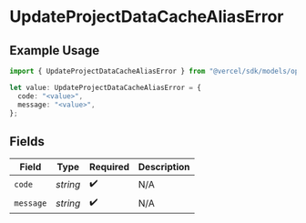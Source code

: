 # UpdateProjectDataCacheAliasError

## Example Usage

```typescript
import { UpdateProjectDataCacheAliasError } from "@vercel/sdk/models/operations/updateprojectdatacache.js";

let value: UpdateProjectDataCacheAliasError = {
  code: "<value>",
  message: "<value>",
};
```

## Fields

| Field              | Type               | Required           | Description        |
| ------------------ | ------------------ | ------------------ | ------------------ |
| `code`             | *string*           | :heavy_check_mark: | N/A                |
| `message`          | *string*           | :heavy_check_mark: | N/A                |